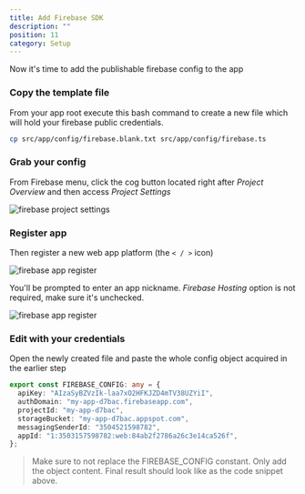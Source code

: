 ```yaml
---
title: Add Firebase SDK
description: ""
position: 11
category: Setup
---
```


Now it's time to add the publishable firebase config to the app

### Copy the template file

From your app root execute this bash command to create a new file which will hold your firebase public credentials.

```sh
cp src/app/config/firebase.blank.txt src/app/config/firebase.ts
```

### Grab your config

From Firebase menu, click the cog button located right after _Project Overview_ and then access _Project Settings_

![firebase project settings](/images/docs/firebase-project-settings.png)

### Register app

Then register a new web app platform (the `< / >` icon)

![firebase app register](/images/docs/firebase-app-register.png)

You'll be prompted to enter an app nickname. _Firebase Hosting_ option is not required, make sure it's unchecked.

![firebase app register](/images/docs/firebase-add-sdk.png)

### Edit with your credentials

Open the newly created file and paste the whole config object acquired in the earlier step

```ts title="/src/app/config/firebase.ts"
export const FIREBASE_CONFIG: any = {
  apiKey: "AIzaSyBZVzIk-laa7xO2HFKJZD4mTV38UZYiI",
  authDomain: "my-app-d7bac.firebaseapp.com",
  projectId: "my-app-d7bac",
  storageBucket: "my-app-d7bac.appspot.com",
  messagingSenderId: "3504521598782",
  appId: "1:3503157598782:web:84ab2f2786a26c3e14ca526f",
};
```

> Make sure to not replace the FIREBASE_CONFIG constant. Only add the object content. Final result should look like as the code snippet above.
